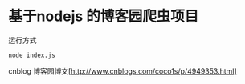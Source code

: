 # 基于nodejs 的博客园爬虫项目

运行方式
``` nodejs
node index.js
```


cnblog 博客园博文[http://www.cnblogs.com/coco1s/p/4949353.html]
